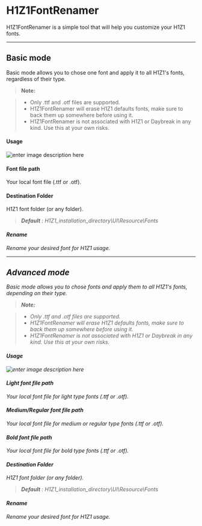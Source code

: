 H1Z1FontRenamer
===================


H1Z1FontRenamer is a simple tool that will help you customize your H1Z1 fonts.

----------


Basic mode
-------------

Basic mode allows you to chose one font and apply it to all H1Z1's fonts, regardless of their type.

> **Note:**

> - Only .ttf and .otf files are supported.
> - H1Z1FontRenamer will erase H1Z1 defaults fonts, make sure to back them up somewhere before using it.
> - H1Z1FontRenamer is not associated with H1Z1 or Daybreak in any kind. Use this at your own risks.

#### <b> Usage</b>

![enter image description here](https://img11.hostingpics.net/pics/816994Capture1font.png)

#### <i class="icon-file"></i> Font file path

Your local font file (.ttf or .otf).

#### <i class="icon-folder-open"></i> Destination Folder

H1Z1 font folder (or any folder).
><i>**Default**  :   H1Z1_installation_directory\UI\Resource\Fonts

#### <i class="icon-right-hand"></i> Rename

Rename your desired font for H1Z1 usage.


----------


Advanced mode
-------------------

Basic mode allows you to chose fonts and apply them to all H1Z1's fonts, depending on their type.

> **Note:**

> - Only .ttf and .otf files are supported.
> - H1Z1FontRenamer will erase H1Z1 defaults fonts, make sure to back them up somewhere before using it.
> - H1Z1FontRenamer is not associated with H1Z1 or Daybreak in any kind. Use this at your own risks.

#### <b> Usage</b>

![enter image description here](https://img11.hostingpics.net/pics/403599Capture2font.png)

#### <i class="icon-file"></i> Light font file path

Your local font file for light type fonts (.ttf or .otf).
#### <i class="icon-file"></i> Medium/Regular font file path

Your local font file for medium or regular type fonts (.ttf or .otf).
#### <i class="icon-file"></i> Bold font file path

Your local font file for bold type fonts (.ttf or .otf).

#### <i class="icon-folder-open"></i> Destination Folder

H1Z1 font folder (or any folder).
><i>**Default**  :   H1Z1_installation_directory\UI\Resource\Fonts

#### <i class="icon-right-hand"></i> Rename

Rename your desired font for H1Z1 usage.
